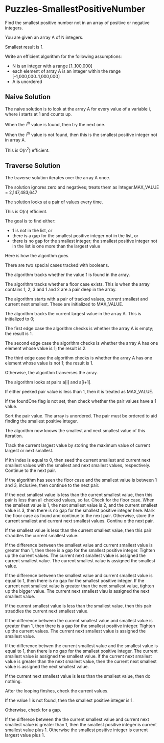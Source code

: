 # Puzzles-SmallestPositiveNumber

Find the smallest positive number not in an array of positive or negative integers.

You are given an array A of N integers.

Smallest result is 1.

Write an efficient algorithm for the following assumptions:

- N is an integer with a range [1..100,000]
- each element of array A is an integer within the range [-1,000,000..1,000,000]
- A is unordered

## Naive Solution

The naive solution is to look at the array A for every value of a variable i, where i starts at 1 and counts up.

When the i<sup>th</sup> value is found, then try the next one.

When the i<sup>th</sup> value is not found, then this is the smallest positive integer not in array A.

This is O(n<sup>2</sup>) efficient.

## Traverse Solution

The traverse solution iterates over the array A once.

The solution ignores zero and negatives; treats them as Integer.MAX_VALUE = 2,147,483,647

The solution looks at a pair of values every time.

This is O(n) efficient.

The goal is to find either:

- 1 is not in the list, or
- there is a gap for the smallest positive integer not in the list, or
- there is no gap for the smallest integer; the smallest positive integer not in the list is one more than the largest value

Here is how the algorithm goes.

There are two special cases tracked with booleans.

The algorithm tracks whether the value 1 is found in the array.

The algorithm tracks whether a floor case exists. This is when the array contains 1, 2, 3 and 1 and 2 are a pair deep in the array.

The algorithm starts with a pair of tracked values, current smallest and current next smallest. These are initialized to MAX_VALUE.

The algorithm tracks the current largest value in the array A. This is initialized to 0;

The first edge case the algorithm checks is whether the array A is empty; the result is 1.

The second edge case the algorithm checks is whether the array A has one element whose value is 1; the result is 2.

The third edge case the algorithm checks is whether the array A has one element whose value is not 1; the result is 1.

Otherwise, the algorithm tranverses the array.

The algorithm looks at pairs a[i] and a[i+1].

If either peeked pair value is less than 1, then it is treated as MAX_VALUE.

If the foundOne flag is not set, then check whether the pair values have a 1 value.

Sort the pair value. The array is unordered. The pair must be ordered to aid finding the smallest positive integer.

The algorithm now knows the smallest and next smallest value of this iteration.

Track the current largest value by storing the maximum value of current largest or next smallest.

If ith index is equal to 0, then seed the current smallest and current next smallest values with the smallest and next smallest values, respectively.
Continue to the next pair.

If the algorithm has seen the floor case and the smallest value is between 1 and 3, inclusive, then continue to the next pair.

If the next smallest value is less than the current smallest value, then this pair is less than all checked values, so far.
Check for the floor case. When the smallest value is 1, the next smallest value is 2, and the current smallest value is 3,
then there is no gap for the smallest positive integer here. Mark the floor case as found and continue to the next pair.
Otherwise, store the current smallest and current next smallest values.
Continu o the next pair.

If the smallest value is less than the current smallest value, then this pair straddles the current smallest value.

If the difference between the smallest value and current smallest value is greater than 1,
then there is a gap for the smallest positive integer. Tighten up the current values.
The current next smallest value is assigned the current smallest value.
The current smallest value is assigned the smallest value.

If the difference between the smallest value and current smallest value is equal to 1, 
then there is no gap for the smallest positive integer.
If the current next smallest value is greater than the next smallest value, tighten up the bigger value.
The current next smallest vlau is assigned the next smallest value.

If the current smallest value is less than the smallest value, then this pair straddles the current next smallest value.

If the difference between the current smallest value and smallest value is greater than 1,
then there is a gap for the smallest positive integer. Tighten up the current values.
The current next smallest value is assigned the smallest value.

If the difference betwen the current smallest value and the smallest value is equal to 1,
then there is no gap for the smallest positive integer.
The current smallest value is assigned the smallest value.
If the current next smallest value is greater than the next smallest value,
then the current next smallest value is assigned the next smallest value.

If the current next smallest value is less than the smallest value, then do nothing.

After the looping finshes, check the current values.

If the value 1 is not found, then the smallest positive integer is 1.

Otherwise, check for a gap.

If the differece between the the current smallest value and current next smallest value is greater than 1,
then the smallest positive integer is current smallest value plus 1.
Otherwise the smallest positive integer is current largest value plus 1.

